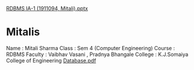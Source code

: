 [RDBMS IA-1 (1911094, Mitali).pptx](https://github.com/Mitali41/Mitalis/files/6406162/RDBMS.IA-1.1911094.Mitali.pptx)
# Mitalis
Name : Mitali Sharma
Class : Sem 4 (Computer Engineering)
Course : RDBMS
Faculty : Vaibhav Vasani , Pradnya Bhangale
College : K.J.Somaiya College of Engineering
[Database.pdf](https://github.com/Mitali41/Mitalis/files/6406176/Database.pdf)
